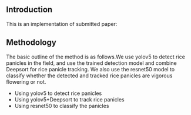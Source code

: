 ## Introduction

This is an implementation of submitted paper:



## Methodology

The basic outline of the method is as follows.We use yolov5 to detect rice panicles in the field, and use the trained detection model and combine Deepsort for rice panicle tracking. We also use the resnet50 model to classify whether the detected and tracked rice panicles are vigorous flowering or not.
- Using yolov5 to detect rice panicles
- Using yolov5+Deepsort to track rice panicles
- Using resnet50 to classify the panicles
